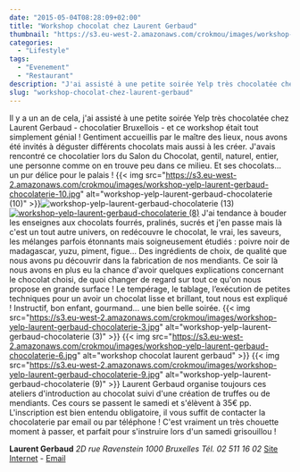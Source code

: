 ```yaml
---
date: "2015-05-04T08:28:09+02:00"
title: "Workshop chocolat chez Laurent Gerbaud"
thumbnail: "https://s3.eu-west-2.amazonaws.com/crokmou/images/workshop-yelp-laurent-gerbaud-chocolaterie.jpg"
categories:
  - "Lifestyle"
tags:
  - "Evenement"
  - "Restaurant"
description: "J'ai assisté à une petite soirée Yelp très chocolatée chez Laurent Gerbaud - chocolatier Bruxellois - et ce workshop était tout simplement génial !"
slug: "workshop-chocolat-chez-laurent-gerbaud"
---
```


Il y a un an de cela, j'ai assisté à une petite soirée Yelp très chocolatée chez Laurent Gerbaud - chocolatier Bruxellois - et ce workshop était tout simplement génial ! Gentiment accueillis par le maître des lieux, nous avons été invités à déguster différents chocolats mais aussi à les créer. J'avais rencontré ce chocolatier lors du Salon du Chocolat, gentil, naturel, entier, une personne comme on en trouve peu dans ce milieu. Et ses chocolats... un pur délice pour le palais ! {{< img src="https://s3.eu-west-2.amazonaws.com/crokmou/images/workshop-yelp-laurent-gerbaud-chocolaterie-10.jpg" alt="workshop-yelp-laurent-gerbaud-chocolaterie (10)" >}}![workshop-yelp-laurent-gerbaud-chocolaterie (13)](https://s3.eu-west-2.amazonaws.com/crokmou/images/workshop-yelp-laurent-gerbaud-chocolaterie-13.jpg)[![workshop-yelp-laurent-gerbaud-chocolaterie (8)](https://s3.eu-west-2.amazonaws.com/crokmou/images/workshop-yelp-laurent-gerbaud-chocolaterie-8.jpg)](https://s3.eu-west-2.amazonaws.com/crokmou/images/workshop-yelp-laurent-gerbaud-chocolaterie-10.jpg) J'ai tendance à bouder les enseignes aux chocolats fourrés, pralinés, sucrés et j'en passe mais là c'est un tout autre univers, on redécouvre le chocolat, le vrai, les saveurs, les mélanges parfois étonnants mais soigneusement étudiés : poivre noir de madagascar, yuzu, piment, figue... Des ingrédients de choix, de qualité que nous avons pu découvrir dans la fabrication de nos mendiants. Ce soir là nous avons en plus eu la chance d'avoir quelques explications concernant le chocolat choisi, de quoi changer de regard sur tout ce qu'on nous propose en grande surface ! Le tempérage, le tablage, l’exécution de petites techniques pour un avoir un chocolat lisse et brillant, tout nous est expliqué ! Instructif, bon enfant, gourmand... une bien belle soirée. {{< img src="https://s3.eu-west-2.amazonaws.com/crokmou/images/workshop-yelp-laurent-gerbaud-chocolaterie-3.jpg" alt="workshop-yelp-laurent-gerbaud-chocolaterie (3)" >}} {{< img src="https://s3.eu-west-2.amazonaws.com/crokmou/images/workshop-yelp-laurent-gerbaud-chocolaterie-6.jpg" alt="workshop chocolat laurent gerbaud" >}} {{< img src="https://s3.eu-west-2.amazonaws.com/crokmou/images/workshop-yelp-laurent-gerbaud-chocolaterie-9.jpg" alt="workshop-yelp-laurent-gerbaud-chocolaterie (9)" >}} Laurent Gerbaud organise toujours ces ateliers d'introduction au chocolat suivi d'une création de truffes ou de mendiants. Ces cours se passent le samedi et s'élèvent à 35€ pp. L'inscription est bien entendu obligatoire, il vous suffit de contacter la chocolaterie par email ou par téléphone ! C'est vraiment un très chouette moment à passer, et parfait pour s'instruire lors d'un samedi grisouillou !

**Laurent Gerbaud** _2D rue Ravenstein_ _1000 Bruxelles_ _Tél. 02 511 16 02_ [Site Internet](http://www.chocolatsgerbaud.be) - [Email](mailto:info@chocolatsgerbaud.be)